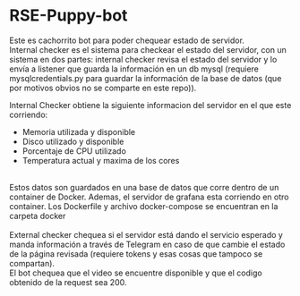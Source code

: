 # RSE-Puppy-bot

Este es cachorrito bot para poder chequear estado de servidor. <br/>
Internal checker es el sistema para checkear el estado del servidor, con un sistema en dos partes: internal checker revisa el estado del servidor y lo envía a listener que guarda la información en un db mysql (requiere mysqlcredentials.py para guardar la información de la base de datos (que por motivos obvios no se comparte en este repo)).  <br/>

Internal Checker obtiene la siguiente informacion del servidor en el que este corriendo:
* Memoria utilizada y disponible
* Disco utilizado y disponible
* Porcentaje de CPU utilizado
* Temperatura actual y maxima de los cores
<br/>
Estos datos son guardados en una base de datos que corre dentro de un container de Docker. Ademas, el servidor de grafana esta corriendo en otro container. Los Dockerfile y archivo docker-compose se encuentran en la carpeta docker <br/>  
<br/>
External checker chequea si el servidor está dando el servicio esperado y manda información a través de Telegram en caso de que cambie el estado de la página revisada (requiere tokens y esas cosas que tampoco se compartan).
<br/>
El bot chequea que el video se encuentre disponible y que el codigo obtenido de la request sea 200.
